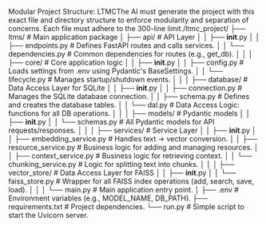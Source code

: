 Modular Project Structure: LTMCThe AI must generate the project with this exact file and directory structure to enforce modularity and separation of concerns. Each file must adhere to the 300-line limit./ltmc_project/
├── ltms/                           # Main application package
│   ├── api/                        # API Layer
│   │   ├── __init__.py
│   │   ├── endpoints.py            # Defines FastAPI routes and calls services.
│   │   └── dependencies.py         # Common dependencies for routes (e.g., get_db).
│   │
│   ├── core/                       # Core application logic
│   │   ├── __init__.py
│   │   ├── config.py               # Loads settings from .env using Pydantic's BaseSettings.
│   │   └── lifecycle.py            # Manages startup/shutdown events.
│   │
│   ├── database/                   # Data Access Layer for SQLite
│   │   ├── __init__.py
│   │   ├── connection.py           # Manages the SQLite database connection.
│   │   ├── schema.py               # Defines and creates the database tables.
│   │   └── dal.py                  # Data Access Logic: functions for all DB operations.
│   │
│   ├── models/                     # Pydantic models
│   │   ├── __init__.py
│   │   └── schemas.py              # All Pydantic models for API requests/responses.
│   │
│   ├── services/                   # Service Layer
│   │   ├── __init__.py
│   │   ├── embedding_service.py    # Handles text -> vector conversion.
│   │   ├── resource_service.py     # Business logic for adding and managing resources.
│   │   ├── context_service.py      # Business logic for retrieving context.
│   │   └── chunking_service.py     # Logic for splitting text into chunks.
│   │
│   ├── vector_store/               # Data Access Layer for FAISS
│   │   ├── __init__.py
│   │   └── faiss_store.py          # Wrapper for all FAISS index operations (add, search, save, load).
│   │
│   └── main.py                     # Main application entry point.
│
├── .env                            # Environment variables (e.g., MODEL_NAME, DB_PATH).
├── requirements.txt                # Project dependencies.
└── run.py                          # Simple script to start the Uvicorn server.
